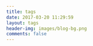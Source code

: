 ```yaml
---
title: tags
date: 2017-03-20 11:29:59
layout: tags
header-img: images/blog-bg.png
comments: false
---
```

